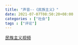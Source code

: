```yaml
---
title: "声音--《民族主义》"
date: 2021-07-07T08:50:20+08:00
categories : ["社会"]
tags : ["评论"]
---
```


[民族主义视频](https://files.catbox.moe/jvxzzh.mp4)

